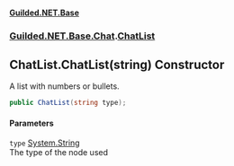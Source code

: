 
#### [Guilded.NET.Base](Guilded_NET_Base 'Guilded_NET_Base')
### [Guilded.NET.Base.Chat](Guilded_NET_Base#Guilded_NET_Base_Chat 'Guilded.NET.Base.Chat').[ChatList](ChatList 'Guilded.NET.Base.Chat.ChatList')
## ChatList.ChatList(string) Constructor
A list with numbers or bullets.  
```csharp
public ChatList(string type);
```

#### Parameters
<a name='Guilded_NET_Base_Chat_ChatList_ChatList(string)_type'></a>
`type` [System.String](https://docs.microsoft.com/en-us/dotnet/api/System.String 'System.String')  
The type of the node used
  
